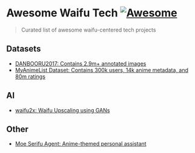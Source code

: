 # Awesome Waifu Tech [![Awesome](https://awesome.re/badge.svg)](https://awesome.re)

> Curated list of awesome waifu-centered tech projects

## Datasets
- [DANBOORU2017: Contains 2.9m+ annotated images](https://www.gwern.net/Danbooru2017)
- [MyAnimeList Dataset: Contains 300k users, 14k anime metadata, and 80m ratings](https://www.kaggle.com/azathoth42/myanimelist)

## AI
- [waifu2x: Waifu Upscaling using GANs](https://github.com/nagadomi/waifu2x)

## Other
- [Moe Serifu Agent: Anime-themed personal assistant](https://github.com/moe-serifu-circle/moe-serifu-agent)
